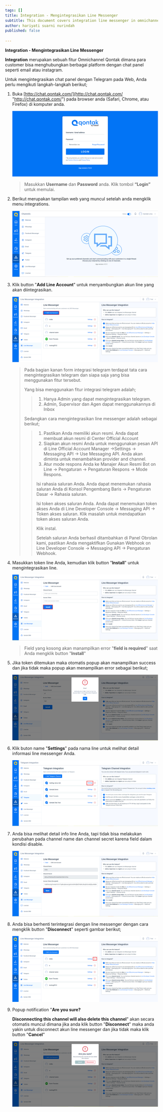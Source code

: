 ```yaml
---
tags: []
title: Integration - Mengintegrasikan Line Messenger
subtitle: This document covers integration line messenger in omnichannel system
author: hariyati suarni nurindah
published: false

---
```

**Integration - Mengintegrasikan Line Messenger**

**Integration** merupakan sebuah fitur Omnichannel Qontak dimana para customer bisa menghubungkan berbagai platform dengan chat panel seperti email atau instagram.

Untuk mengintegrasikan chat panel dengan Telegram pada Web, Anda perlu mengikuti langkah-langkah berikut;

1. Buka [http://chat.qontak.com/](http://chat.qontak.com/ "http://chat.qontak.com/") pada browser anda (Safari, Chrome, atau Firefox) di komputer anda.

   ![](/uploads/login-qontak-c.png)

   > Masukkan **Username** dan **Password** anda. Klik tombol **“Login”** untuk memulai.
2. Berikut merupakan tampilan web yang muncul setelah anda mengklik menu integrations.

   ![](/uploads/integrasi.PNG)
3. Klik button "**Add Line Account**" untuk menyambungkan akun line yang akan diintegrasikan.

   ![](/uploads/line.PNG)

   > Pada bagian kanan form integrasi telegram terdapat tata cara mengintegrasikan telegram dan siapa saja yang bisa menggunakan fitur tersebut.
   >
   > Yang bisa menggunakan fitur integrasi telegram adalah;
   >
   > > 1. Hanya Admin yang dapat mengintegrasikan telegram.
   > > 2. Admin, Supervisor dan Agen dapat menggunakannya di Inbox
   >
   > Sedangkan cara mengintegrasikan line messenger adalah sebagai berikut;
   >
   > > 1. Pastikan Anda memiliki akun resmi. Anda dapat membuat akun resmi di Center Official Account
   > > 2. Siapkan akun resmi Anda untuk menggunakan pesan  API di Line Official Account Manager ->Settings -> Messaging API -> Use Messaging API. Anda akan diminta untuk menambahkan provider and channel.
   > > 3. Atur mode respons Anda ke Manajer Akun Resmi Bot on Line -> Pengaturan -> Pengaturan Respons -> Mode Respons.
   > >
   > > Isi rahasia saluran Anda. Anda dapat menemukan rahasia saluran Anda di Konsol Pengembang Baris -> Pengaturan Dasar -> Rahasia saluran.
   > >
   > > Isi token akses saluran Anda. Anda dapat menemukan token akses Anda di Line Developer Console -> Messaging API -> Token akses saluran. Klik masalah untuk mendapatkan token akses saluran Anda.
   > >
   > > Klik instal.
   > >
   > > Setelah saluran Anda berhasil ditambahkan di Panel Obrolan kami, pastikan Anda mengaktifkan Gunakan Webhook on Line Developer Console -> Messaging API -> Pengaturan Webhook.
4. Masukkan token line Anda, kemudian klik button "**Install**" untuk mengintegrasikan line.

   ![](/uploads/line1.PNG)

   > Field yang kosong akan manampilkan error "**field is required**" saat Anda mengklik button "**Install**"
5. Jika token ditemukan maka otomatis popup akan manampilkan success dan jika tidak maka popup akan menampilkan error sebagai berikut;

   ![](/uploads/line2.PNG)
6. Klik buton name "**Settings**" pada nama line untuk melihat detail informasi line messenger Anda.

   ![](/uploads/telegram4.PNG)
7. Anda bisa melihat detail info line Anda, tapi tidak bisa melakukan perubahan pada channel name dan channel secret karena field dalam kondisi disable.

   ![](/uploads/line4.PNG)
8. Anda bisa berhenti terintegrasi dengan line messenger  dengan cara mengklik button "**Disconnect**" seperti gambar berikut;

   ![](/uploads/line5.PNG)
9. Popup notification "**Are you sure?**

   **Disconnecting this channel will also delete this channel**" akan secara otomatis muncul dimana jika anda klik button "**Disconnect**" maka anda yakin untuk disconnect akun line messenger dan jika tidak maka klik button "**Cancel**"

   ![](/uploads/line6.PNG)